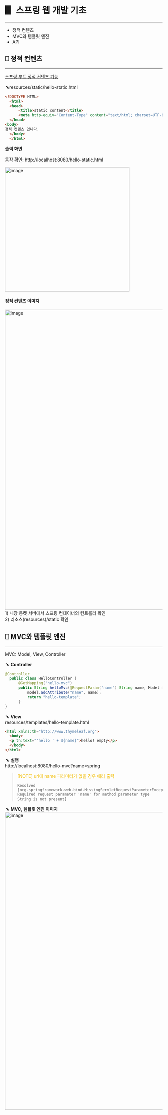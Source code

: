 # ▋ 스프링 웹 개발 기초
*****

* 정적 컨텐츠
* MVC와 템플릿 엔진
* API

## ⎕ 정적 컨텐츠
*****
[스프링 부트 정적 컨텐츠 기능](https://docs.spring.io/spring-boot/docs/2.3.1.RELEASE/reference/html/spring-boot-features.html#boot-features-spring-mvc-static-content)

 ﹅resources/static/hello-static.html
```html
<!DOCTYPE HTML>
  <html>
  <head>
      <title>static content</title>
      <meta http-equiv="Content-Type" content="text/html; charset=UTF-8" />
  </head>
<body>
정적 컨텐츠 입니다.
  </body>
  </html>
```

**출력 화면**

동작 확인: http://localhost:8080/hello-static.html

<img width="398" alt="image" src="https://user-images.githubusercontent.com/1131775/198547494-6541940a-0dbf-4843-ac86-e1dd39b23a6a.png">


#### **정적 컨텐츠 이미지**

<img width="957" alt="image" src="https://user-images.githubusercontent.com/1131775/198547975-1fcf3fb8-ab4f-449a-b1ed-4c708cc893c2.png">
1) 내장 통켓 서버에서 스프링 컨테이너의 컨트롤러 확인<br>
2) 리소스(resources)/static 확인


## ⎕ MVC와 템플릿 엔진
*****
MVC: Model, View, Controller

﹅ **Controller**</br>
```java
@Controller
  public class HelloController {
      @GetMapping("hello-mvc")
      public String helloMvc(@RequestParam("name") String name, Model model) {
          model.addAttribute("name", name);
          return "hello-template";
      }
}
```

﹅ **View**</br>
resources/templates/hello-template.html
```html
<html xmlns:th="http://www.thymeleaf.org">
  <body>
  <p th:text="'hello ' + ${name}">hello! empty</p>
  </body>
</html>
```

﹅ **실행**</br>
http://localhost:8080/hello-mvc?name=spring

> <font style="color:#f2bc00">[NOTE] url에 name 파라미터가 없을 경우 에러 출력</font>
> ```pycon
> Resolved [org.springframework.web.bind.MissingServletRequestParameterException: Required request parameter 'name' for method parameter type String is not present]
> ```

﹅ **MVC, 템플릿 엔진 이미지**<br>
<img width="951" alt="image" src="https://user-images.githubusercontent.com/1131775/198550257-951410d1-fb5f-43b7-90cf-cbc12931033c.png">

